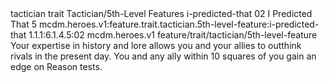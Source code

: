 <ability>
  <metadata>
    <class>tactician</class>
    <feature_type>trait</feature_type>
    <file_dpath>Tactician/5th-Level Features</file_dpath>
    <item_id>i-predicted-that</item_id>
    <item_index>02</item_index>
    <item_name>I Predicted That</item_name>
    <level>5</level>
    <scc>mcdm.heroes.v1:feature.trait.tactician.5th-level-feature:i-predicted-that</scc>
    <scdc>1.1.1:6.1.4.5:02</scdc>
    <source>mcdm.heroes.v1</source>
    <type>feature/trait/tactician/5th-level-feature</type>
  </metadata>
  <effects>
    <effect type="mundane">Your expertise in history and lore allows you and your allies to outthink rivals in the present day. You and any ally within 10 squares of you gain an edge on Reason tests.</effect>
  </effects>
</ability>
